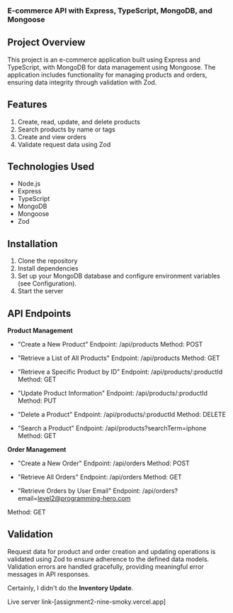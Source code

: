 ### E-commerce API with Express, TypeScript, MongoDB, and Mongoose

## Project Overview
This project is an e-commerce application built using Express and TypeScript, with MongoDB for data management using Mongoose. The application includes functionality for managing products and orders, ensuring data integrity through validation with Zod.

## Features
1. Create, read, update, and delete products
2. Search products by name or tags
3. Create and view orders
4. Validate request data using Zod

## Technologies Used
- Node.js
- Express
- TypeScript
- MongoDB
- Mongoose
- Zod

## Installation
1. Clone the repository
2. Install dependencies
3. Set up your MongoDB database and configure environment variables (see Configuration).
4. Start the server

## API Endpoints

**Product Management**

- "Create a New Product"
Endpoint: /api/products
Method: POST

- "Retrieve a List of All Products"
Endpoint: /api/products
Method: GET

- "Retrieve a Specific Product by ID"
Endpoint: /api/products/:productId
Method: GET

- "Update Product Information"
Endpoint: /api/products/:productId
Method: PUT

- "Delete a Product"
Endpoint: /api/products/:productId
Method: DELETE

- "Search a Product"
Endpoint: /api/products?searchTerm=iphone
Method: GET

**Order Management**

- "Create a New Order"
Endpoint: /api/orders
Method: POST

- "Retrieve All Orders"
Endpoint: /api/orders
Method: GET

- "Retrieve Orders by User Email"
Endpoint: /api/orders?email=level2@programming-hero.com

Method: GET

## Validation
Request data for product and order creation and updating operations is validated using Zod to ensure adherence to the defined data models. Validation errors are handled gracefully, providing meaningful error messages in API responses.

Certainly, I didn't do the **Inventory Update**.


Live server link-[assignment2-nine-smoky.vercel.app]
